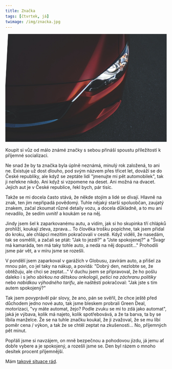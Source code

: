 ```yaml
---
title: Značka
tags: [čtvrtek, já]
twimage: /img/znacka.jpg
---
```


![cover](/img/znacka.jpg)

Koupit si vůz od málo známé značky s sebou přináší spoustu příležitostí k příjemné socializaci.

Ne snad že by ta značka byla úplně neznámá, minulý rok založená, to ani ne. Existuje už dost dlouho, pod svým názvem přes třicet let, dováží se do České republiky, ale když se zeptáte lidí "jmenujte mi pět automobilek", tak ji neřekne nikdo. Ani když si vzpomene na deset. Ani možná na dvacet. Jejich aut je v České republice, řekl bych, pár tisíc.

Takže se mi docela často stává, že někde stojím a lidé se dívají. Hlavně na znak, ten jim nepřipadá povědomý. Tuhle nějaký starší spoluobčan, zaujatý znakem, začal zkoumat různé detaily vozu, a docela důkladně, a to mu ani nevadilo, že sedím uvnitř a koukám se na něj.

Jindy jsem šel k zaparkovanému autu, a vidím, jak si ho skupinka tří chlápků prohlíží, koukají zleva, zprava... To člověka trošku popíchne, tak jsem přidal do kroku, ale chlápci mezitím pokračovali v cestě. Když viděli, že nasedám, tak se osmělili, a začali se ptát: "Jak to jezdí?" a "Jste spokojenej?" a "Švagr má kamaráda, ten má taky tohle auto, a nedá na něj dopustit..." Prohodili jsme pár vět, a v míru jsme se rozešli.

V pondělí jsem zaparkoval v garážích v Globusu, zavírám auto, a přišel za mnou pán, co jel taky na nákup, a povídá: "Dobrý den, nezlobte se, že obtěžuju, ale chci se zeptat..." V duchu jsem se připravoval, že ho pošlu daleko i s jeho _sbírkou na dětskou onkologii_, _peticí na záchranu politiky_ nebo _nabídkou výhodného tarifu_, ale naštěstí pokračoval: "Jak jste s tím autem spokojený?"

Tak jsem povyprávěl pár slovy, že ano, pán se svěřil, že chce ještě před důchodem jedno nové auto, tak jsme bleskem probrali Green Deal, motorizaci, "vy máte automat, žejo? Podle zvuku se mi to zdá jako automat", jaká je výbava, kolik má najeto, kolik spotřebovává, a že ta barva, ta by se líbila manželce. Že se na tuhle značku koukal, že ji zvažoval, že se mu líbí poměr cena / výkon, a tak že se chtěl zeptat na zkušenosti... No, příjemných pět minut.

Popřáli jsme si navzájem, on mně bezpečnou a pohodovou jízdu, já jemu ať dobře vybere a je spokojený, a rozešli jsme se. Den byl rázem o mnoho desítek procent příjemnější.

Mám [takové situace rád](https://retrocip.cz/jak-kamaradka-sblizuje-lidi/).